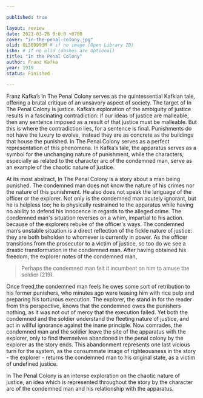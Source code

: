 ```yaml
---

published: true

layout: review
date: 2021-03-28 0:0:0 +0700
cover: "in-the-penal-coIony.jpg"
olid: OL589993M # if no image (Open Library ID)
isbn: # if no olid (dashes are optional)
title: "In the Penal Colony"
author: Franz Kafka
year: 1919
status: Finished 

---
```


Franz Kafka’s In The Penal Colony serves as the quintessential Kafkian tale, offering a 
brutal critique of an unsavory aspect of society. The target of In The Penal Colony is justice. 
Kafka’s exploration of the ambiguity of justice results in a fascinating contradiction: if our ideas 
of justice are malleable, then any sentence imposed as a result of that justice must be malleable. 
But this is where the contradiction lies, for a sentence is final. Punishments do not have the 
luxury to evolve, instead they are as concrete as the buildings that house the punished. In The 
Penal Colony serves as a perfect representation of this phenomena. In Kafka’s tale, the apparatus 
serves as a symbol for the unchanging nature of punishment, while the characters, especially as 
related to the character arc of the condemned man, serve as an example of the chaotic nature of 
justice.

At its most abstract, In The Penal Colony is a story about a man being punished. The 
condemned man does not know the nature of his crimes nor the nature of this punishment. He 
also does not speak the language of the officer or the explorer. Not only is the condemned man 
acutely ignorant, but he is helpless too; he is physically restrained to the apparatus while having 
no ability to defend his innocence in regards to the alleged crime. The condemned man's 
situation reverses on a whim, impartial to his action. because of the explorers rebuke of the 
officer's ways. The condemned man’s unstable situation is a direct reflection of the fickle nature 
of justice: they are both beholden to whomever is currently in power. As the officer transitions 
from the prosecutor to a victim of justice, so too do we see a drastic transformation in the 
condemned man. After having obtained his freedom, the explorer notes of the condemned man, 
>Perhaps the condemned man felt it incumbent on him to amuse the soldier (219). 

Once freed,the condemned man feels he owes some sort of retribution to his former punishers, who minutes 
ago were teasing him with rice pulp and preparing his torturous execution. The explorer, the 
stand in for the reader from this perspective, knows that the condemned owes the punishers 
nothing, as it was not out of mercy that the execution failed. Yet both the condemned and the 
soldier understand the fleeting nature of justice, and act in willful ignorance against the inane 
principle. Now comrades, the condemned man and the soldier leave the site of the apparatus with 
the explorer, only to find themselves abandoned in the penal colony by the explorer as the story 
ends. This abandonment represents one last vicious turn for the system, as the consummate 
image of righteousness in the story - the explorer - returns the condemned man to his original 
state, as a victim of undefined justice. 

In The Penal Colony is an intense exploration on the chaotic nature of justice, an idea 
which is represented throughout the story by the character arc of the condemned man and his 
relationship with the apparatus.